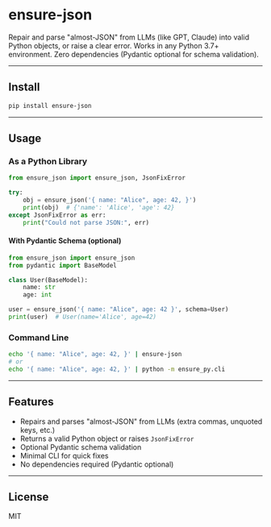 # ensure-json

Repair and parse "almost-JSON" from LLMs (like GPT, Claude) into valid Python objects, or raise a clear error. Works in any Python 3.7+ environment. Zero dependencies (Pydantic optional for schema validation).

---

## Install

```bash
pip install ensure-json
```

---

## Usage

### As a Python Library

```python
from ensure_json import ensure_json, JsonFixError

try:
    obj = ensure_json('{ name: "Alice", age: 42, }')
    print(obj)  # {'name': 'Alice', 'age': 42}
except JsonFixError as err:
    print("Could not parse JSON:", err)
```

#### With Pydantic Schema (optional)

```python
from ensure_json import ensure_json
from pydantic import BaseModel

class User(BaseModel):
    name: str
    age: int

user = ensure_json('{ name: "Alice", age: 42 }', schema=User)
print(user)  # User(name='Alice', age=42)
```

### Command Line

```bash
echo '{ name: "Alice", age: 42, }' | ensure-json
# or
echo '{ name: "Alice", age: 42, }' | python -m ensure_py.cli
```

---

## Features

- Repairs and parses "almost-JSON" from LLMs (extra commas, unquoted keys, etc.)
- Returns a valid Python object or raises `JsonFixError`
- Optional Pydantic schema validation
- Minimal CLI for quick fixes
- No dependencies required (Pydantic optional)

---

## License

MIT
